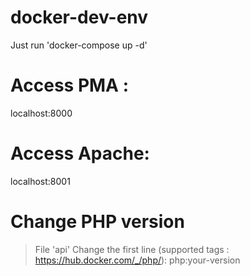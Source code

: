 # docker-dev-env
Just run 'docker-compose up -d'

# Access PMA : 
localhost:8000

# Access Apache:
localhost:8001

# Change PHP version
> File 'api'
Change the first line (supported tags : https://hub.docker.com/_/php/): php:your-version
